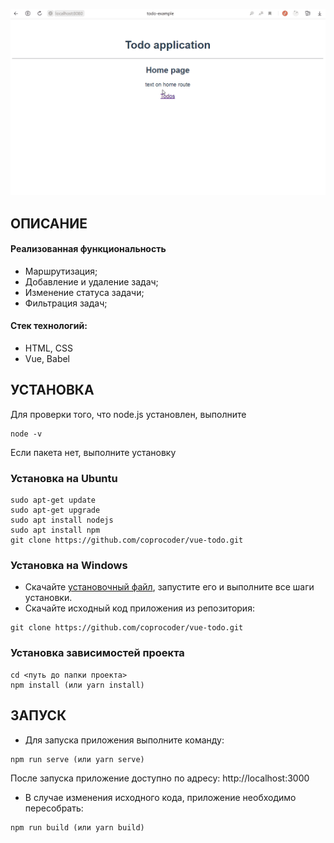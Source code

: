 ![Alt text](/src/images/demo/demo.gif "Optional title")

ОПИСАНИЕ
------------
<h4>Реализованная функциональность</h4>
<ul>
    <li>Маршрутизация;</li>
    <li>Добавление и удаление задач;</li>
    <li>Изменение статуса задачи;</li>
    <li>Фильтрация задач;</li>
</ul> 
<h4>Стек технологий:</h4>
<ul>
	<li>HTML, CSS</li>
	<li>Vue, Babel</li>
 </ul>


УСТАНОВКА 
------------

Для проверки того, что node.js установлен, выполните
~~~
node -v
~~~
Если пакета нет, выполните установку

### Установка на Ubuntu

~~~
sudo apt-get update
sudo apt-get upgrade
sudo apt install nodejs
sudo apt install npm
git clone https://github.com/coprocoder/vue-todo.git
~~~

### Установка на Windows

* Скачайте [установочный файл](https://nodejs.org), запустите его и выполните все шаги установки.  
* Скачайте исходный код приложения из репозитория:
~~~
git clone https://github.com/coprocoder/vue-todo.git
~~~


### Установка зависимостей проекта

~~~
cd <путь до папки проекта>
npm install (или yarn install)
~~~

ЗАПУСК
------------

* Для запуска приложения выполните команду:
~~~
npm run serve (или yarn serve)
~~~

После запуска приложение доступно по адресу: http://localhost:3000


* В случае изменения исходного кода, приложение необходимо пересобрать:
~~~
npm run build (или yarn build)
~~~
